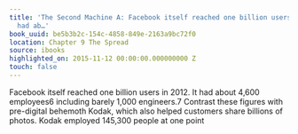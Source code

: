 ```yaml
---
title: 'The Second Machine A: Facebook itself reached one billion users in 2012. It
  had ab…'
book_uuid: be5b3b2c-154c-4858-849e-2163a9bc72f0
location: Chapter 9 The Spread
source: ibooks
highlighted_on: 2015-11-12 00:00:00.000000000 Z
touch: false
---
```


Facebook itself reached one billion users in 2012. It had about 4,600 employees6 including barely 1,000 engineers.7
Contrast these figures with pre-digital behemoth Kodak, which also helped customers share billions of photos. Kodak employed 145,300 people at one point